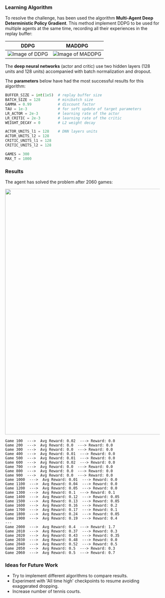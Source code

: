 ### Learning Algorithm
To resolve the challenge, has been used the algorithm **Multi-Agent Deep Deterministic Policy Gradient**. This method implement DDPG to be used for multiple agents at the same time, recording all their experiences in the replay buffer:

DDPG | MADDPG
------------ | -------------
![Image of DDPG](https://miro.medium.com/max/1084/1*BVST6rlxL2csw3vxpeBS8Q.png) | ![Image of MADDPG](https://programmersought.com/images/862/5709e3323ebc72a6499d52623798369e.png)

The **deep neural networks** (actor and critic) use two hidden layers (128 units and 128 units) accompanied with batch normalization and dropout. 


The **parameters** below have had the most successful results for this algorithm:

```python
BUFFER_SIZE = int(1e5)  # replay buffer size
BATCH_SIZE = 128        # minibatch size
GAMMA = 0.99            # discount factor
TAU = 1e-3              # for soft update of target parameters
LR_ACTOR = 2e-3         # learning rate of the actor 
LR_CRITIC = 2e-3        # learning rate of the critic
WEIGHT_DECAY = 0        # L2 weight decay

ACTOR_UNITS_l1 = 128    # DNN layers units
ACTOR_UNITS_l2 = 128
CRITIC_UNITS_l1 = 128
CRITIC_UNITS_l2 = 128

GAMES = 300
MAX_T = 1000
```


### Results

The agent has solved the problem after 2060 games:

<img src="https://github.com/Chulvi/DRL_Nanodegree_Collaboration_And_Competition/blob/main/images/rewards.pngg" width="800"></img>

```
Game 100  --->  Avg Reward: 0.02  ---> Reward: 0.0
Game 200  --->  Avg Reward: 0.0  ---> Reward: 0.0
Game 300  --->  Avg Reward: 0.0  ---> Reward: 0.0
Game 400  --->  Avg Reward: 0.01  ---> Reward: 0.0
Game 500  --->  Avg Reward: 0.01  ---> Reward: 0.0
Game 600  --->  Avg Reward: 0.02  ---> Reward: 0.0
Game 700  --->  Avg Reward: 0.0  ---> Reward: 0.0
Game 800  --->  Avg Reward: 0.0  ---> Reward: 0.0
Game 900  --->  Avg Reward: 0.0  ---> Reward: 0.0
Game 1000  --->  Avg Reward: 0.01  ---> Reward: 0.0
Game 1100  --->  Avg Reward: 0.04  ---> Reward: 0.0
Game 1200  --->  Avg Reward: 0.05  ---> Reward: 0.0
Game 1300  --->  Avg Reward: 0.1  ---> Reward: 0.1
Game 1400  --->  Avg Reward: 0.12  ---> Reward: 0.05
Game 1500  --->  Avg Reward: 0.13  ---> Reward: 0.05
Game 1600  --->  Avg Reward: 0.16  ---> Reward: 0.2
Game 1700  --->  Avg Reward: 0.17  ---> Reward: 0.1
Game 1800  --->  Avg Reward: 0.24  ---> Reward: 0.05
Game 1900  --->  Avg Reward: 0.19  ---> Reward: 0.4
---
Game 2000  --->  Avg Reward: 0.4  ---> Reward: 1.7
Game 2010  --->  Avg Reward: 0.37  ---> Reward: 0.3
Game 2020  --->  Avg Reward: 0.43  ---> Reward: 0.35
Game 2030  --->  Avg Reward: 0.48  ---> Reward: 0.0
Game 2040  --->  Avg Reward: 0.52  ---> Reward: 0.5
Game 2050  --->  Avg Reward: 0.5  ---> Reward: 0.3
Game 2060  --->  Avg Reward: 0.5  ---> Reward: 0.7
```

### Ideas for Future Work

- Try to implement different algorithms to compare results.
- Experiment with 'All time high' checkpoints to resume avoiding exaggerated dropping.
- Increase number of tennis courts.

